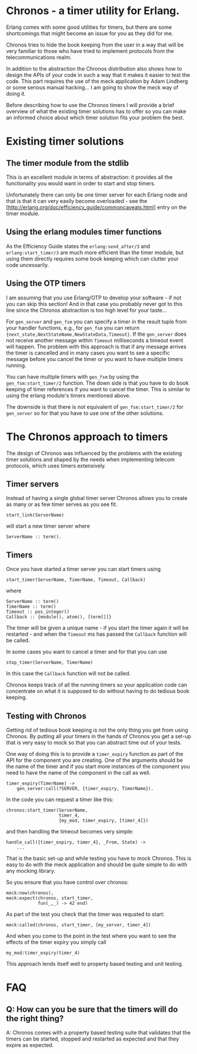 # Chronos - a timer utility for Erlang.

Erlang comes with some good utilities for timers, but there are some
shortcomings that might become an issue for you as they did for me.

Chronos tries to hide the book keeping from the user in a way that
will be very familiar to those who have tried to implement protocols
from the telecommunications realm.

In addition to the abstraction the Chronos distribution also shows how
to design the APIs of your code in such a way that it makes it easier
to test the code. This part requires the use of the meck application
by Adam Lindberg or some serious manual hacking... I am going to show
the meck way of doing it.

Before describing how to use the Chronos timers I will provide a brief
overview of what the existing timer solutions has to offer so you can
make an informed choice about which timer solution fits your problem
the best.

# Existing timer solutions

## The timer module from the stdlib

This is an excellent module in terms of abstraction: it provides all
the functionality you would want in order to start and stop timers.

Unfortunately there can only be one timer server for each Erlang node
and that is that it can very easily become overloaded - see the
[http://erlang.org/doc/efficiency_guide/commoncaveats.html] entry on
the timer module.

## Using the erlang modules timer functions

As the Efficiency Guide states the `erlang:send_after/3` and
`erlang:start_timer/3` are much more efficient than the timer module,
but using them directly requires some book keeping which can clutter
your code uncessarily.

## Using the OTP timers

I am assuming that you use Erlang/OTP to develop your software - if
not you can skip this section! And in that case you probably never got
to this line since the Chronos abstraction is too high level for your
taste...

For `gen_server` and `gen_fsm` you can specify a timer in the result
tuple from your handler functions, e.g., for `gen_fsm` you can return
`{next_state,NextStateName,NewStateData,Timeout}`. If the `gen_server`
does not receive another message within `Timeout` milliseconds a timeout
event will happen. The problem with this approach is that if any
message arrives the timer is cancelled and in many cases you want to
see a specific message before you cancel the timer or you want to have
multiple timers running.

You can have multiple timers with `gen_fsm` by using the
`gen_fsm:start_timer/2` function. The down side is that you have to do
book keeping of timer references if you want to cancel the timer. This
is similar to using the erlang module's timers mentioned above.

The downside is that there is not equivalent of
`gen_fsm:start_timer/2` for `gen_server` so for that you have to use
one of the other solutions.

# The Chronos approach to timers

The design of Chronos was influenced by the problems with the existing
timer solutions and shaped by the needs when implementing telecom
protocols, which uses timers extensively.

## Timer servers

Instead of having a single global timer server Chronos allows you to
create as many or as few timer serves as you see fit.

    start_link(ServerName)

will start a new timer server where

    ServerName :: term().

## Timers

Once you have started a timer server you can start timers using

    start_timer(ServerName, TimerName, Timeout, Callback)

where

    ServerName :: term()
    TimerName :: term()
    Timeout :: pos_integer()
    Callback :: {module(), atom(), [term[]]}

The timer will be given a unique name - if you start the timer again
it will be restarted - and when the `Timeout` ms has passed the
`Callback` function will be called.

In some cases you want to cancel a timer and for that you can use

`stop_timer(ServerName, TimerName)`

In this case the `Callback` function will not be called.

Chronos keeps track of all the running timers so your application code
can concentrate on what it is supposed to do without having to do
tedious book keeping.

## Testing with Chronos

Getting rid of tedious book keeping is not the only thing you get from
using Chronos. By putting all your timers in the hands of Chronos you
get a set-up that is very easy to mock so that you can abstract time
out of your tests.

One way of doing this is to provide a `timer_expiry` function as part
of the API for the component you are creating.  One of the arguments
should be the name of the timer and if you start more instances of the
component you need to have the name of the component in the call as
well.

    timer_expiry(TimerName) ->
        gen_server:call(?SERVER, {timer_expiry, TimerName}).

In the code you can request a timer like this:

    chronos:start_timer(ServerName,
                        timer_4,
                        {my_mod, timer_expiry, [timer_4]})

and then handling the timeout becomes very simple:

    handle_call({timer_expiry, timer_4}, _From, State) ->
        ...

That is the basic set-up and while testing you have to mock
Chronos. This is easy to do with the meck application and should be
quite simple to do with any mocking library.

So you ensure that you have control over chronos:

    meck:new(chronos),
    meck:expect(chronos, start_timer,
                fun(_,_) -> 42 end)

As part of the test you check that the timer was requsted to start:

    meck:called(chronos, start_timer, [my_server, timer_4])

And when you come to the point in the test where you want to see the
effects of the timer expiry you simply call

    my_mod:timer_expiry(timer_4)

This approach lends itself well to property based testing and unit
testing.

# FAQ

## Q: How can you be sure that the timers will do the right thing?

A: Chronos comes with a property based testing suite that validates
   that the timers can be started, stopped and restarted as expected
   and that they expire as expected.
